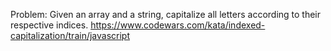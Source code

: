 Problem:
Given an array and a string, capitalize all letters according to their respective indices.
https://www.codewars.com/kata/indexed-capitalization/train/javascript
